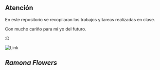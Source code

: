 ## Atención
En este repositorio se recopilaran los trabajos y tareas realizadas en clase. 

Con mucho cariño para mi yo del futuro.

:D

![Link](https://i.pinimg.com/736x/09/d8/d8/09d8d8e6e412188de35a34f9ea7a00fe.jpg)

## *Ramona Flowers*
